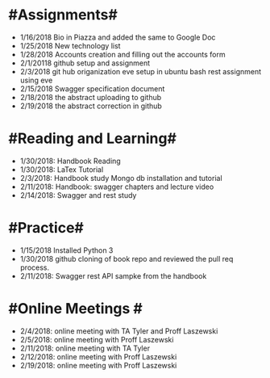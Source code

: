 #Assignments#
==
* 1/16/2018 Bio in Piazza and added the same to Google Doc
* 1/25/2018 New technology list
* 1/28/2018 Accounts creation and filling out the accounts form
* 2/1/20118 github setup and assignment
* 2/3/2018 
      git hub origanization
      eve setup in ubuntu bash
      rest assignment using eve
 * 2/15/2018 Swagger specification document
 * 2/18/2018 the abstract uploading to github
* 2/19/2018 the abstract correction in github

#Reading and Learning#
==
* 1/30/2018: Handbook Reading
* 1/30/2018: LaTex Tutorial
* 2/3/2018:
      Handbook study
      Mongo db installation and tutorial
 * 2/11/2018: Handbook: swagger chapters and lecture video
 * 2/14/2018: Swagger and rest study

#Practice#
==
* 1/15/2018 Installed Python 3
* 1/30/2018 github cloning  of book repo and reviewed the pull req process.
* 2/11/2018: Swagger rest API sampke from the handbook

#Online Meetings #
==
* 2/4/2018: online meeting with TA Tyler and Proff Laszewski
* 2/5/2018: online meeting with Proff Laszewski
* 2/11/2018: online meeting with TA Tyler
* 2/12/2018: online meeting with Proff Laszewski
* 2/19/2018: online meeting with Proff Laszewski

